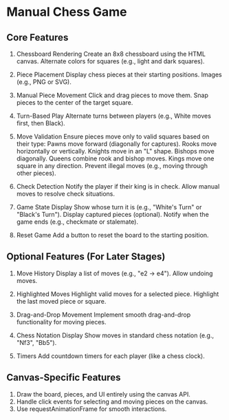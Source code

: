 # Manual Chess Game
## Core Features
1. Chessboard Rendering
    Create an 8x8 chessboard using the HTML canvas.
    Alternate colors for squares (e.g., light and dark squares).

2. Piece Placement
    Display chess pieces at their starting positions.
        Images (e.g., PNG or SVG).

3. Manual Piece Movement
    Click and drag pieces to move them.
    Snap pieces to the center of the target square.

4. Turn-Based Play
    Alternate turns between players (e.g., White moves first, then Black).

5. Move Validation
    Ensure pieces move only to valid squares based on their type:
        Pawns move forward (diagonally for captures).
        Rooks move horizontally or vertically.
        Knights move in an "L" shape.
        Bishops move diagonally.
        Queens combine rook and bishop moves.
        Kings move one square in any direction.
        Prevent illegal moves (e.g., moving through other pieces).

6. Check Detection
    Notify the player if their king is in check.
    Allow manual moves to resolve check situations.

7. Game State Display
    Show whose turn it is (e.g., "White's Turn" or "Black's Turn").
    Display captured pieces (optional).
    Notify when the game ends (e.g., checkmate or stalemate).

8. Reset Game
    Add a button to reset the board to the starting position.

## Optional Features (For Later Stages)

1. Move History
    Display a list of moves (e.g., "e2 → e4").
    Allow undoing moves.

2. Highlighted Moves
    Highlight valid moves for a selected piece.
    Highlight the last moved piece or square.

3. Drag-and-Drop Movement
    Implement smooth drag-and-drop functionality for moving pieces.

4. Chess Notation Display
        Show moves in standard chess notation (e.g., "Nf3", "Bb5").

5. Timers
    Add countdown timers for each player (like a chess clock).

## Canvas-Specific Features

1. Draw the board, pieces, and UI entirely using the canvas API.
2. Handle click events for selecting and moving pieces on the canvas.
3. Use requestAnimationFrame for smooth interactions.
